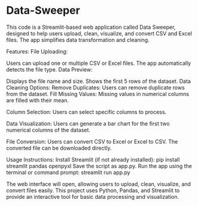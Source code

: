 # Data-Sweeper
This code is a Streamlit-based web application called Data Sweeper, designed to help users upload, clean, visualize, and convert CSV and Excel files. The app simplifies data transformation and cleaning.

Features:
File Uploading:

Users can upload one or multiple CSV or Excel files.
The app automatically detects the file type.
Data Preview:

Displays the file name and size.
Shows the first 5 rows of the dataset.
Data Cleaning Options:
Remove Duplicates:
Users can remove duplicate rows from the dataset.
Fill Missing Values: Missing values in numerical columns are filled with their mean.

Column Selection:
Users can select specific columns to process.

Data Visualization:
Users can generate a bar chart for the first two numerical columns of the dataset.

File Conversion:
Users can convert CSV to Excel or Excel to CSV.
The converted file can be downloaded directly.

Usage Instructions:
Install Streamlit (if not already installed):
pip install streamlit pandas openpyxl
Save the script as app.py.
Run the app using the terminal or command prompt:
streamlit run app.py

The web interface will open, allowing users to upload, clean, visualize, and convert files easily.
This project uses Python, Pandas, and Streamlit to provide an interactive tool for basic data processing and visualization.








